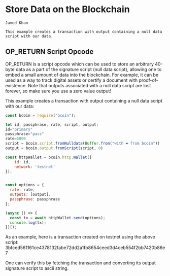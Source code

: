 # Store Data on the Blockchain

```post-author
Javed Khan
```
```post-description
This example creates a transaction with output containing a null data script with our data.
```

## OP_RETURN Script Opcode
OP_RETURN is a script opcode which can be used to store an arbitrary 40-byte
data as a part of the signature script (null data script), allowing one to
embed a small amount of data into the blockchain. For example, it can be used
as a way to track digital assets or certify a document with proof-of-existence.
Note that outputs associated with a null data script are lost forever, so make
sure you use a zero value output!

This example creates a transaction with output containing a null data script
with our data:

```javascript
const bcoin = require("bcoin");

let id, passphrase, rate, script, output;
id="primary"
passphrase="pass"
rate=5000
script = bcoin.script.fromNulldata(Buffer.from("with ❤︎ from bcoin"))
output = bcoin.output.fromScript(script, 0)

const httpWallet = bcoin.http.Wallet({
    id: id,
    network: 'testnet'
});


const options = {
  rate: rate,
  outputs: [output],
  passphrase: passphrase
};

(async () => {
  const tx = await httpWallet.send(options);
  console.log(tx);
})();
```

As an example, here is a transaction created on testnet using the above script: 3bfced561161ce4378132fabe72dd2a1fb8654ceed3d4ceb554f2bb7420b86e7

One can verify this by fetching the transaction and converting its output signature script to ascii string.
